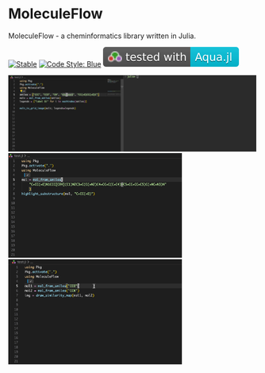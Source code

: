# MoleculeFlow

MoleculeFlow - a cheminformatics library written in Julia.

[![Stable](https://img.shields.io/badge/docs-stable-blue.svg)](https://moleculehub.github.io/MoleculeFlow.jl)
[![Code Style: Blue](https://img.shields.io/badge/code%20style-blue-4495d1.svg)](https://github.com/JuliaDiff/BlueStyle)
[![Aqua QA](https://raw.githubusercontent.com/JuliaTesting/Aqua.jl/master/badge.svg)](https://github.com/JuliaTesting/Aqua.jl)

<img src="assets/mols_to_grid.gif" width="500">
<img src="assets/highlight_substruct.gif" width="350">
<img src="assets/mcs.gif" width="350">
